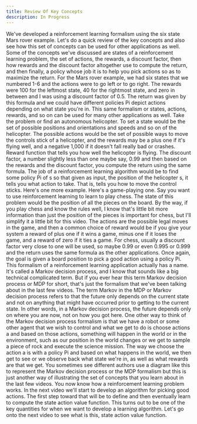```yaml
---
title: Review Of Key Concepts
description: In Progress
---
```


We've developed a reinforcement learning formalism using the six state Mars rover example. Let's do a quick review of the key concepts and also see how this set of concepts can be used for other applications as well. Some of the concepts we've discussed are states of a reinforcement learning problem, the set of actions, the rewards, a discount factor, then how rewards and the discount factor altogether use to compute the return, and then finally, a policy whose job it is to help you pick actions so as to maximize the return. For the Mars rover example, we had six states that we numbered 1-6 and the actions were to go left or to go right. The rewards were 100 for the leftmost state, 40 for the rightmost state, and zero in between and I was using a discount factor of 0.5. The return was given by this formula and we could have different policies Pi depict actions depending on what state you're in. This same formalism or states, actions, rewards, and so on can be used for many other applications as well. Take the problem or find an autonomous helicopter. To set a state would be the set of possible positions and orientations and speeds and so on of the helicopter. The possible actions would be the set of possible ways to move the controls stick of a helicopter, and the rewards may be a plus one if it's flying well, and a negative 1,000 if it doesn't fall really bad or crashes. Reward function that tells you how well the helicopter is flying. The discount factor, a number slightly less than one maybe say, 0.99 and then based on the rewards and the discount factor, you compute the return using the same formula. The job of a reinforcement learning algorithm would be to find some policy Pi of s so that given as input, the position of the helicopter s, it tells you what action to take. That is, tells you how to move the control sticks. Here's one more example. Here's a game-playing one. Say you want to use reinforcement learning to learn to play chess. The state of this problem would be the position of all the pieces on the board. By the way, if you play chess and know the rules well, I know that's little bit more information than just the position of the pieces is important for chess, but I'll simplify it a little bit for this video. The actions are the possible legal moves in the game, and then a common choice of reward would be if you give your system a reward of plus one if it wins a game, minus one if it loses the game, and a reward of zero if it ties a game. For chess, usually a discount factor very close to one will be used, so maybe 0.99 or even 0.995 or 0.999 and the return uses the same formula as the other applications. Once again, the goal is given a board position to pick a good action using a policy Pi. This formalism of a reinforcement learning application actually has a name. It's called a Markov decision process, and I know that sounds like a big technical complicated term. But if you ever hear this term Markov decision process or MDP for short, that's just the formalism that we've been talking about in the last few videos. The term Markov in the MDP or Markov decision process refers to that the future only depends on the current state and not on anything that might have occurred prior to getting to the current state. In other words, in a Markov decision process, the future depends only on where you are now, not on how you got here. One other way to think of the Markov decision process formalism is that we have a robot or some other agent that we wish to control and what we get to do is choose actions a and based on those actions, something will happen in the world or in the environment, such as our position in the world changes or we get to sample a piece of rock and execute the science mission. The way we choose the action a is with a policy Pi and based on what happens in the world, we then get to see or we observe back what state we're in, as well as what rewards are that we get. You sometimes see different authors use a diagram like this to represent the Markov decision process or the MDP formalism but this is just another way of illustrating the set of concepts that you learn about in the last few videos. You now know how a reinforcement learning problem works. In the next video we'll start to develop an algorithm for picking good actions. The first step toward that will be to define and then eventually learn to compute the state action value function. This turns out to be one of the key quantities for when we want to develop a learning algorithm. Let's go onto the next video to see what is this, state action value function.